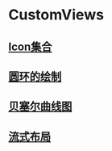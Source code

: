 # CustomViews

## [Icon集合](https://blog.csdn.net/liuwanyouyue/article/details/85647392)
## [圆环的绘制](https://blog.csdn.net/liuwanyouyue/article/details/85623009)
## [贝塞尔曲线图](https://blog.csdn.net/liuwanyouyue/article/details/80471939)
## [流式布局](https://blog.csdn.net/liuwanyouyue/article/details/85479135)




